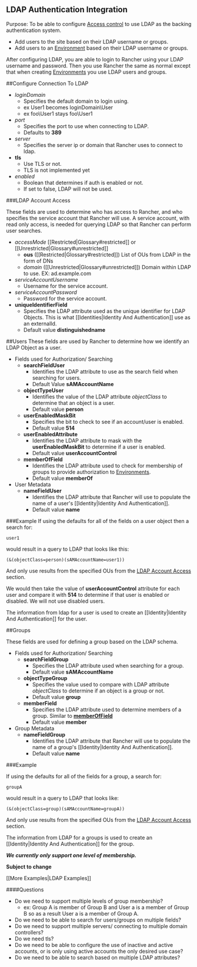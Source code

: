 
LDAP Authentication Integration
---------
Purpose: To be able to configure [Access control](http://docs.rancher.com/rancher/configuration/access-control/) 
to use LDAP as the backing authentication system. 

 * Add users to the site based on their LDAP username or groups.
 * Add users to an [Environment](http://docs.rancher.com/rancher/concepts/#environments) based on their LDAP username or groups.

After configuring LDAP, you are able to login to Rancher using your LDAP username and password. Then you use Rancher the
same as normal except that when creating [Environments](http://docs.rancher.com/rancher/concepts/#environments) you use
LDAP users and groups. 

##Configure Connection To LDAP
 * *loginDomain* 
    * Specifies the default domain to login using.
    * ex User1 becomes loginDomain\User
    * ex foo\User1 stays foo\User1
 * *port*
     * Specifies the port to use when connecting to LDAP.
     * Defaults to **389**
 * *server*
     * Specifies the server ip or domain that Rancher uses to connect to ldap.
 * **tls**
     * Use TLS or not.
     * TLS is not implemented yet
 * *enabled*
     * Boolean that determines if auth is enabled or not.
     * If set to false, LDAP will not be used.

###<a name="LDAPAccess"></a>LDAP Account Access
 
These fields are used to determine who has access to Rancher, and who specifies the service account that Rancher will
use. A service account, with read only access,  is needed for querying LDAP so that Rancher can perform user searches.
 
 * *accessMode*  [[Restricted|Glossary#restricted]] or [[Unrestricted|Glossary#unrestricted]]
     * **ous** ([[Restricted|Glossary#restricted]]) List of OUs from LDAP in the form of DNs
     * *domain* ([[Unrestricted|Glossary#unrestricted]]) Domain within LDAP to use. EX: ad.example.com
 * *serviceAccountUsername*
     * Username for the service account.
 * *serviceAccountPassword*
     * Password for the service account.
 * **uniqueIdentifierField**
     * Specifies the LDAP attribute used as the unique identifier for LDAP Objects.
     This is what [[Identities|Identity And Authentication]] use as an externalId.
     * Default value **distinguishedname**  

##Users
These fields are used by Rancher to determine how we identify an LDAP Object as a user.

 * Fields used for Authorization/ Searching
     * **searchFieldUser**
         * Identifies the LDAP attribute to use as the search field when searching for users. 
         * Default Value **sAMAccountName**
     * **objectTypeUser**
         * Identifies the value of the LDAP attribute *objectClass* to determine that an object is a user.
         * Default value **person**
     * **userEnabledMaskBit**
         * Specifies the bit to check to see if an account/user is enabled. 
         * Default value **514** 
     * **userEnabledAttribute**
         * Identifies the LDAP attribute to mask with the **userEnabledMaskBit** to determine if a user is enabled.
         * Default value **userAccountControl** 
     * <a name="memberOfField"></a>**memberOfField**
         * Identifies the LDAP attribute used to check for membership of groups to
     provide authorization to [Environments](http://docs.rancher.com/rancher/concepts/#environments). 
         * Default value **memberOf** 
 * User Metadata
     * **nameFieldUser**
         * Identifies the LDAP attribute that Rancher will use to populate the name of a user's [[Identity|Identity And Authentication]]. 
         * Default value **name** 

###Example
If using the defaults for all of the fields on a user object then a search for: 

`user1`

would result in a query to LDAP that looks like this:

`(&(objectClass=person)(sAMAccountName=user1))`

And only use results from the specified OUs from the [LDAP Account Access](#LDAPAccess) section.

We would then take the value of **userAccountControl** attribute for each user and compare it with **514** to determine
if that user is enabled or disabled. We will not use disabled users. 

The information from ldap for a user is used to create an [[Identity|Identity And Authentication]] for the user.

 
##Groups

These fields are used for defining a group based on the LDAP schema.

 * Fields used for Authorization/ Searching
     * **searchFieldGroup**
         * Specifies the LDAP attribute used when searching for a group. 
         * Default value **sAMAccountName**
     * **objectTypeGroup**
         * Specifies the value used to compare with LDAP attribute *objectClass* to determine if an
         object is a group or not.
         * Default value **group**
     * **memberField**
         * Specifies the LDAP attribute used to determine members of a group. Similar to [**memberOfField**](#memberOfField)
         * Default value **member**
 * Group Metadata
      * **nameFieldGroup**
          * Identifies the LDAP attribute that Rancher will use to populate the name of a group's
      [[Identity|Identity And Authentication]]. 
          * Default value **name**

###Example

If using the defaults for all of the fields for a group, a search for:

`groupA`

would result in a query to LDAP that looks like:

`(&(objectClass=group)(sAMAccountName=groupA))`

And only use results from the specified OUs from the [LDAP Account Access](#LDAPAccess) section.

The information from LDAP for a groups is used to create an [[Identity|Identity And Authentication]] for the group.
 
 ***We currently only support one level of membership.***
 
 **Subject to change**
 
 [[More Examples|LDAP Examples]]
 
 
####Questions
 
 * Do we need to support multiple levels of group membership? 
     * ex: Group A is member of Group B and User a is a member of Group B so as a result User a is a member of Group A.
 * Do we need to be able to search for users/groups on multiple fields?
 * Do we need to support multiple servers/ connecting to multiple domain controllers?
 * Do we need tls?
 * Do we need to be able to configure the use of inactive and active accounts, or is only using active accounts the only
 desired use case?
 * Do we need to be able to search based on multiple LDAP attributes?